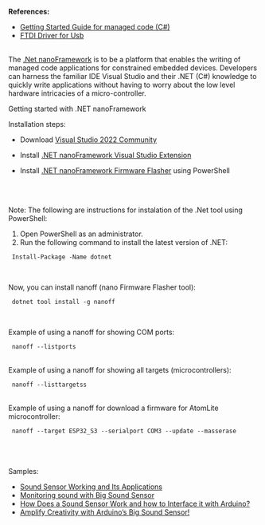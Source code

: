 **References:**
 <ul>
    <li><a href="https://docs.nanoframework.net/content/getting-started-guides/getting-started-managed.html">Getting Started Guide for managed code (C#)</a></li>
    <li><a href="https://ftdichip.com/drivers/">FTDI Driver for Usb</a></li>
    <br />
 </ul>



The [.Net nanoFramework](https://github.com/nanoframework) is to be a platform that enables the writing of managed code applications for constrained embedded devices. Developers can harness the familiar IDE Visual Studio and their .NET (C#) knowledge to quickly write applications without having to worry about the low level hardware intricacies of a micro-controller.

Getting started with .NET nanoFramework

Installation steps:

- Download [Visual Studio 2022 Community](https://visualstudio.microsoft.com/vs/community/)

- Install [.NET nanoFramework Visual Studio Extension](https://marketplace.visualstudio.com/items?itemName=nanoframework.nanoframework-vs2022-extension)

- Install [.NET nanoFramework Firmware Flasher](https://www.nuget.org/packages/nanoff) using PowerShell

<br />
<br />

Note: The following are instructions for instalation of the .Net tool using PowerShell:
   1. Open PowerShell as an administrator.
   2. Run the following command to install the latest version of .NET:

     Install-Package -Name dotnet

<br />

Now, you can install nanoff (nano Firmware Flasher tool):

     dotnet tool install -g nanoff

<br />

Example of using a nanoff for showing COM ports:

     nanoff --listports
<br />
Example of using a nanoff for showing all targets (microcontrollers):

     nanoff --listtargetss    

<br />
Example of using a nanoff for download a firmware for AtomLite microcontroller:

     nanoff --target ESP32_S3 --serialport COM3 --update --masserase
<br />
<br />
<br />
Samples:

 <ul>
    <li><a href="https://robocraze.com/blogs/post/sound-sensor-working-and-its-applications">Sound Sensor Working and Its Applications</a></li>
    <li><a href="https://particle.hackster.io/cjacinto1/monitoring-sound-with-big-sound-sensor-53f9a5">Monitoring sound with Big Sound Sensor</a></li>
    <li><a href="https://circuitdigest.com/microcontroller-projects/interfacing-sound-sensor-with-arduino">How Does a Sound Sensor Work and how to Interface it with Arduino?</a></li>
    <li><a href="https://www.full-skills.com/arduino-uno-projects/amplify-creativity-with-arduinos-big-sound-sensor/">Amplify Creativity with Arduino’s Big Sound Sensor!</a></li>
  <br />
 </ul>







